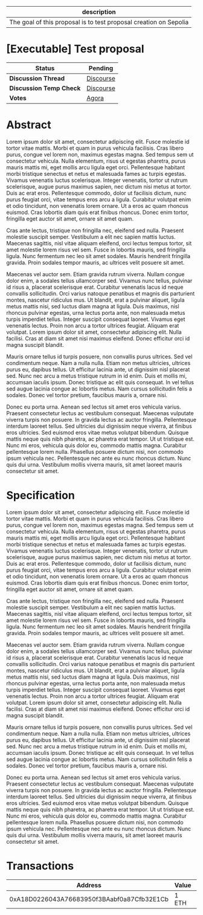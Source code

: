 | description                                                       |
| ----------------------------------------------------------------- |
| The goal of this proposal is to test proposal creation on Sepolia |

# [Executable] Test proposal

  
  | **Status**            | Pending                                                                                                                                      |
  | --------------------- | ------------------------------------------------------------------------------------------------------------------------------------------- |
  | **Discussion Thread** |  [Discourse](https://discuss.ens.domains/t/about-the-ens-ecosystem-category/5555)                                                                                              |
  | **Discussion Temp Check** |  [Discourse](https://discuss.ens.domains/t/about-the-ens-ecosystem-category/6666)                                                                                              |
  | **Votes**             | [Agora](https://agora.ensdao.org/proposals/881769170252882084127368290693032553376341135780699650989638065678331947239)                                                                                                                                     |
  

# Abstract 
 Lorem ipsum dolor sit amet, consectetur adipiscing elit. Fusce molestie id tortor vitae mattis. Morbi et quam in purus vehicula facilisis. Cras libero purus, congue vel lorem non, maximus egestas magna. Sed tempus sem ut consectetur vehicula. Nulla elementum, risus ut egestas pharetra, purus mauris mattis mi, eget mollis arcu ligula eget orci. Pellentesque habitant morbi tristique senectus et netus et malesuada fames ac turpis egestas. Vivamus venenatis luctus scelerisque. Integer venenatis, tortor ut rutrum scelerisque, augue purus maximus sapien, nec dictum nisi metus at tortor. Duis ac erat eros. Pellentesque commodo, dolor ut facilisis dictum, nunc purus feugiat orci, vitae tempus eros arcu a ligula. Curabitur volutpat enim et odio tincidunt, non venenatis lorem ornare. Ut a eros ac quam rhoncus euismod. Cras lobortis diam quis erat finibus rhoncus. Donec enim tortor, fringilla eget auctor sit amet, ornare sit amet quam.

Cras ante lectus, tristique non fringilla nec, eleifend sed nulla. Praesent molestie suscipit semper. Vestibulum a elit nec sapien mattis luctus. Maecenas sagittis, nisl vitae aliquam eleifend, orci lectus tempus tortor, sit amet molestie lorem risus vel sem. Fusce in lobortis mauris, sed fringilla ligula. Nunc fermentum nec leo sit amet sodales. Mauris hendrerit fringilla gravida. Proin sodales tempor mauris, ac ultrices velit posuere sit amet.

Maecenas vel auctor sem. Etiam gravida rutrum viverra. Nullam congue dolor enim, a sodales tellus ullamcorper sed. Vivamus nunc tellus, pulvinar id risus a, placerat scelerisque erat. Curabitur venenatis lacus id neque convallis sollicitudin. Orci varius natoque penatibus et magnis dis parturient montes, nascetur ridiculus mus. Ut blandit, erat a pulvinar aliquet, ligula metus mattis nisi, sed luctus diam magna at ligula. Duis maximus, nisl rhoncus pulvinar egestas, urna lectus porta ante, non malesuada metus turpis imperdiet tellus. Integer suscipit consequat laoreet. Vivamus eget venenatis lectus. Proin non arcu a tortor ultrices feugiat. Aliquam erat volutpat. Lorem ipsum dolor sit amet, consectetur adipiscing elit. Nulla facilisi. Cras at diam sit amet nisi maximus eleifend. Donec efficitur orci id magna suscipit blandit.

Mauris ornare tellus id turpis posuere, non convallis purus ultrices. Sed vel condimentum neque. Nam a nulla nulla. Etiam non metus ultricies, ultrices purus eu, dapibus tellus. Ut efficitur lacinia ante, ut dignissim nisl placerat sed. Nunc nec arcu a metus tristique rutrum in id enim. Duis et mollis mi, accumsan iaculis ipsum. Donec tristique ac elit quis consequat. In vel tellus sed augue lacinia congue ac lobortis metus. Nam cursus sollicitudin felis a sodales. Donec vel tortor pretium, faucibus mauris a, ornare nisi.

Donec eu porta urna. Aenean sed lectus sit amet eros vehicula varius. Praesent consectetur lectus ac vestibulum consequat. Maecenas vulputate viverra turpis non posuere. In gravida lectus ac auctor fringilla. Pellentesque interdum laoreet tellus. Sed ultricies dui dignissim neque viverra, at finibus eros ultricies. Sed euismod eros vitae metus volutpat bibendum. Quisque mattis neque quis nibh pharetra, ac pharetra erat tempor. Ut ut tristique est. Nunc mi eros, vehicula quis dolor eu, commodo mattis magna. Curabitur pellentesque lorem nulla. Phasellus posuere dictum nisi, non commodo ipsum vehicula nec. Pellentesque nec ante eu nunc rhoncus dictum. Nunc quis dui urna. Vestibulum mollis viverra mauris, sit amet laoreet mauris consectetur sit amet.

# Specification 
 Lorem ipsum dolor sit amet, consectetur adipiscing elit. Fusce molestie id tortor vitae mattis. Morbi et quam in purus vehicula facilisis. Cras libero purus, congue vel lorem non, maximus egestas magna. Sed tempus sem ut consectetur vehicula. Nulla elementum, risus ut egestas pharetra, purus mauris mattis mi, eget mollis arcu ligula eget orci. Pellentesque habitant morbi tristique senectus et netus et malesuada fames ac turpis egestas. Vivamus venenatis luctus scelerisque. Integer venenatis, tortor ut rutrum scelerisque, augue purus maximus sapien, nec dictum nisi metus at tortor. Duis ac erat eros. Pellentesque commodo, dolor ut facilisis dictum, nunc purus feugiat orci, vitae tempus eros arcu a ligula. Curabitur volutpat enim et odio tincidunt, non venenatis lorem ornare. Ut a eros ac quam rhoncus euismod. Cras lobortis diam quis erat finibus rhoncus. Donec enim tortor, fringilla eget auctor sit amet, ornare sit amet quam.

Cras ante lectus, tristique non fringilla nec, eleifend sed nulla. Praesent molestie suscipit semper. Vestibulum a elit nec sapien mattis luctus. Maecenas sagittis, nisl vitae aliquam eleifend, orci lectus tempus tortor, sit amet molestie lorem risus vel sem. Fusce in lobortis mauris, sed fringilla ligula. Nunc fermentum nec leo sit amet sodales. Mauris hendrerit fringilla gravida. Proin sodales tempor mauris, ac ultrices velit posuere sit amet.

Maecenas vel auctor sem. Etiam gravida rutrum viverra. Nullam congue dolor enim, a sodales tellus ullamcorper sed. Vivamus nunc tellus, pulvinar id risus a, placerat scelerisque erat. Curabitur venenatis lacus id neque convallis sollicitudin. Orci varius natoque penatibus et magnis dis parturient montes, nascetur ridiculus mus. Ut blandit, erat a pulvinar aliquet, ligula metus mattis nisi, sed luctus diam magna at ligula. Duis maximus, nisl rhoncus pulvinar egestas, urna lectus porta ante, non malesuada metus turpis imperdiet tellus. Integer suscipit consequat laoreet. Vivamus eget venenatis lectus. Proin non arcu a tortor ultrices feugiat. Aliquam erat volutpat. Lorem ipsum dolor sit amet, consectetur adipiscing elit. Nulla facilisi. Cras at diam sit amet nisi maximus eleifend. Donec efficitur orci id magna suscipit blandit.

Mauris ornare tellus id turpis posuere, non convallis purus ultrices. Sed vel condimentum neque. Nam a nulla nulla. Etiam non metus ultricies, ultrices purus eu, dapibus tellus. Ut efficitur lacinia ante, ut dignissim nisl placerat sed. Nunc nec arcu a metus tristique rutrum in id enim. Duis et mollis mi, accumsan iaculis ipsum. Donec tristique ac elit quis consequat. In vel tellus sed augue lacinia congue ac lobortis metus. Nam cursus sollicitudin felis a sodales. Donec vel tortor pretium, faucibus mauris a, ornare nisi.

Donec eu porta urna. Aenean sed lectus sit amet eros vehicula varius. Praesent consectetur lectus ac vestibulum consequat. Maecenas vulputate viverra turpis non posuere. In gravida lectus ac auctor fringilla. Pellentesque interdum laoreet tellus. Sed ultricies dui dignissim neque viverra, at finibus eros ultricies. Sed euismod eros vitae metus volutpat bibendum. Quisque mattis neque quis nibh pharetra, ac pharetra erat tempor. Ut ut tristique est. Nunc mi eros, vehicula quis dolor eu, commodo mattis magna. Curabitur pellentesque lorem nulla. Phasellus posuere dictum nisi, non commodo ipsum vehicula nec. Pellentesque nec ante eu nunc rhoncus dictum. Nunc quis dui urna. Vestibulum mollis viverra mauris, sit amet laoreet mauris consectetur sit amet.

# Transactions 
 | Address                                    | Value | Function | Argument | Value |
| ------------------------------------------ | ----- | -------- | -------- | ----- |
| 0xA18D0226043A76683950f3BAabf0a87Cfb32E1Cb | 1 ETH |          |          |       |